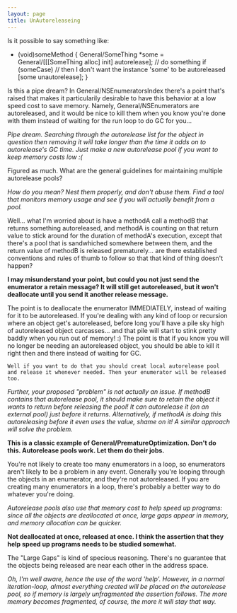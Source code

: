 ```yaml
---
layout: page
title: UnAutoreleaseing
---
```


Is it possible to say something like:

    
- (void)someMethod
{
     General/SomeThing *some = General/[[[SomeThing alloc] init] autorelease];
     // do something
     if (someCase) // then I don't want the instance 'some' to be autoreleased
          [some unautorelease];
}


Is this a pipe dream?
In General/NSEnumeratorsIndex there's a point that's raised that makes it particularily desirable to have this behavior at a low speed cost to save memory.  Namely, General/NSEnumerators are autoreleased, and it would be nice to kill them when you know you're done with them instead of waiting for the run loop to do GC for you... 

*Pipe dream. Searching through the autorelease list for the object in question then removing it will take longer than the time it adds on to autorelease's GC time. Just make a new autorelease pool if you want to keep memory costs low :(*

Figured as much.  What are the general guidelines for maintaining multiple autorelease pools?

*How do you mean? Nest them properly, and don't abuse them. Find a tool that monitors memory usage and see if you will actually benefit from a pool.*

Well... what I'm worried about is have a methodA call a methodB that returns something autoreleased, and methodA is counting on that return value to stick around for the duration of methodA's execution, except that there's a pool that is sandwhiched somewhere between them, and the return value of methodB is released prematurely... are there established conventions and rules of thumb to follow so that that kind of thing doesn't happen?

**I may misunderstand your point, but could you not just send the enumerator a retain message?  It will still get autoreleased, but it won't deallocate until you send it another release message.**

The point is to deallocate the enumerator IMMEDIATELY, instead of waiting for it to be autoreleased.  If you're dealing with any kind of loop or recursion where an object get's autoreleased, before long you'll have a pile sky high of autoreleased object carcasses... and that pile will start to stink pretty baddly when you run out of memory!  :) The point is that if you know you will no longer be needing an autoreleased object, you should be able to kill it right then and there instead of waiting for GC.

    Well if you want to do that you should creat local autorelease pool and release it whenever needed. Then your enumerator will be released too.

*Further, your proposed "problem" is not actually an issue. If methodB contains that autorelease pool, it should make sure to retain the object it wants to return before releasing the pool! It can autorelease it (on an external pool) just before it returns. Alternatively, if methodA is doing this autoreleasing before it even uses the value, shame on it! A similar approach will solve the problem.*

**This is a classic example of General/PrematureOptimization. Don't do this. Autorelease pools work. Let them do their jobs.**

You're not likely to create too many enumerators in a loop, so enumerators aren't likely to be a problem in any event. Generally you're looping through the objects in an enumerator, and they're not autoreleased. If you are creating many enumerators in a loop, there's probably a better way to do whatever you're doing.

*Autorelease pools also use that memory cost to help speed up programs: since all the objects are deallocated at once, large gaps appear in memory, and memory allocation can be quicker.*

**Not deallocated at once, released at once. I think the assertion that they help speed up programs needs to be studied somewhat.**

The "Large Gaps" is kind of specious reasoning.   There's no guarantee that the objects being released are near each other in the address space.

*Oh, I'm well aware, hence the use of the word 'help'. However, in a normal iteration-loop, almost everything created will be placed on the autorelease pool, so if memory is largely unfragmented the assertion follows. The more memory becomes fragmented, of course, the more it will stay that way.*
